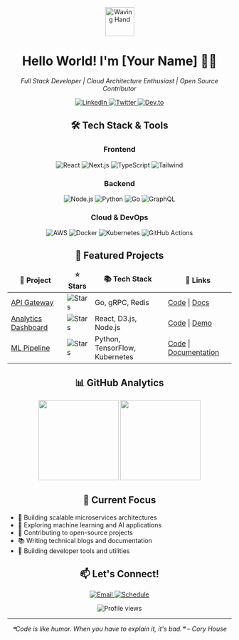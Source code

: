 <p align="center">
  <img src="https://raw.githubusercontent.com/Tarikul-Islam-Anik/Animated-Fluent-Emojis/master/Emojis/Hand%20gestures/Waving%20Hand.png" alt="Waving Hand" width="65" height="65" />
</p>

<h1 align="center">Hello World! I'm [Your Name] 👨‍💻</h1>

<p align="center">
  <em>Full Stack Developer | Cloud Architecture Enthusiast | Open Source Contributor</em>
</p>

<p align="center">
  <a href="https://linkedin.com/in/yourusername">
    <img src="https://img.shields.io/badge/LinkedIn-0077B5?style=for-the-badge&logo=linkedin&logoColor=white" alt="LinkedIn" />
  </a>
  <a href="https://twitter.com/yourusername">
    <img src="https://img.shields.io/badge/Twitter-1DA1F2?style=for-the-badge&logo=twitter&logoColor=white" alt="Twitter"/>
  </a>
  <a href="https://dev.to/yourusername">
    <img src="https://img.shields.io/badge/dev.to-0A0A0A?style=for-the-badge&logo=devdotto&logoColor=white" alt="Dev.to" />
  </a>
</p>

<h2 align="center">🛠️ Tech Stack & Tools</h2>

<h3 align="center">Frontend</h3>
<p align="center">
  <img src="https://img.shields.io/badge/React-20232A?style=for-the-badge&logo=react&logoColor=61DAFB" alt="React" />
  <img src="https://img.shields.io/badge/Next.js-000?style=for-the-badge&logo=nextdotjs&logoColor=white" alt="Next.js" />
  <img src="https://img.shields.io/badge/TypeScript-007ACC?style=for-the-badge&logo=typescript&logoColor=white" alt="TypeScript" />
  <img src="https://img.shields.io/badge/Tailwind_CSS-38B2AC?style=for-the-badge&logo=tailwind-css&logoColor=white" alt="Tailwind" />
</p>

<h3 align="center">Backend</h3>
<p align="center">
  <img src="https://img.shields.io/badge/Node.js-339933?style=for-the-badge&logo=nodedotjs&logoColor=white" alt="Node.js" />
  <img src="https://img.shields.io/badge/Python-3776AB?style=for-the-badge&logo=python&logoColor=white" alt="Python" />
  <img src="https://img.shields.io/badge/Go-00ADD8?style=for-the-badge&logo=go&logoColor=white" alt="Go" />
  <img src="https://img.shields.io/badge/GraphQL-E10098?style=for-the-badge&logo=graphql&logoColor=white" alt="GraphQL" />
</p>

<h3 align="center">Cloud & DevOps</h3>
<p align="center">
  <img src="https://img.shields.io/badge/AWS-232F3E?style=for-the-badge&logo=amazon-aws&logoColor=white" alt="AWS" />
  <img src="https://img.shields.io/badge/Docker-2496ED?style=for-the-badge&logo=docker&logoColor=white" alt="Docker" />
  <img src="https://img.shields.io/badge/Kubernetes-326CE5?style=for-the-badge&logo=kubernetes&logoColor=white" alt="Kubernetes" />
  <img src="https://img.shields.io/badge/GitHub_Actions-2088FF?style=for-the-badge&logo=github-actions&logoColor=white" alt="GitHub Actions" />
</p>

<h2 align="center">🚀 Featured Projects</h2>

<table align="center">
  <thead align="center">
    <tr border: none;>
      <td><b>🎁 Project</b></td>
      <td><b>⭐ Stars</b></td>
      <td><b>📚 Tech Stack</b></td>
      <td><b>🔗 Links</b></td>
    </tr>
  </thead>
  <tbody>
    <tr>
      <td><a href="https://github.com/yourusername/api-gateway">API Gateway</a></td>
      <td><img alt="Stars" src="https://img.shields.io/github/stars/yourusername/api-gateway?style=flat-square&labelColor=343b41"/></td>
      <td>Go, gRPC, Redis</td>
      <td>
        <a href="https://github.com/yourusername/api-gateway">Code</a> | 
        <a href="https://docs.apigateway.dev">Docs</a>
      </td>
    </tr>
    <tr>
      <td><a href="https://github.com/yourusername/analytics-dashboard">Analytics Dashboard</a></td>
      <td><img alt="Stars" src="https://img.shields.io/github/stars/yourusername/analytics-dashboard?style=flat-square&labelColor=343b41"/></td>
      <td>React, D3.js, Node.js</td>
      <td>
        <a href="https://github.com/yourusername/analytics-dashboard">Code</a> | 
        <a href="https://demo.dashboard.dev">Demo</a>
      </td>
    </tr>
    <tr>
      <td><a href="https://github.com/yourusername/ml-pipeline">ML Pipeline</a></td>
      <td><img alt="Stars" src="https://img.shields.io/github/stars/yourusername/ml-pipeline?style=flat-square&labelColor=343b41"/></td>
      <td>Python, TensorFlow, Kubernetes</td>
      <td>
        <a href="https://github.com/yourusername/ml-pipeline">Code</a> | 
        <a href="https://mlpipeline.dev">Documentation</a>
      </td>
    </tr>
  </tbody>
</table>

<h2 align="center">📊 GitHub Analytics</h2>

<p align="center">
  <img height="180em" src="https://github-readme-stats.vercel.app/api?username=yourusername&show_icons=true&theme=tokyonight&include_all_commits=true&count_private=true"/>
  <img height="180em" src="https://github-readme-stats.vercel.app/api/top-langs/?username=yourusername&layout=compact&langs_count=8&theme=tokyonight"/>
</p>

<h2 align="center">🎯 Current Focus</h2>

- 🔭 Building scalable microservices architectures
- 🌱 Exploring machine learning and AI applications
- 👯 Contributing to open-source projects
- 📚 Writing technical blogs and documentation
- 🎯 Building developer tools and utilities

<h2 align="center">📫 Let's Connect!</h2>

<p align="center">
  <a href="mailto:your.email@example.com">
    <img src="https://img.shields.io/badge/Email-D14836?style=for-the-badge&logo=gmail&logoColor=white" alt="Email"/>
  </a>
  <a href="https://calendly.com/yourusername">
    <img src="https://img.shields.io/badge/Schedule_Meeting-4285F4?style=for-the-badge&logo=google-calendar&logoColor=white" alt="Schedule"/>
  </a>
</p>

<p align="center">
  <img src="https://komarev.com/ghpvc/?username=yourusername&label=Profile%20views&color=0e75b6&style=flat" alt="Profile views" />
</p>

---

<p align="center">
  <em>❝Code is like humor. When you have to explain it, it's bad.❞ – Cory House</em>
</p>
